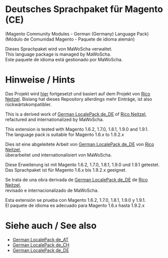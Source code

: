 # Deutsches Sprachpaket für Magento (CE)
(Magento Community Modules - German (Germany) Language Pack)<br />
(Módulo de Comunidad Magento - Paquete de idioma alemán)

Dieses Sprachpaket wird von MaWoScha verwaltet.<br />
This language package is managed by MaWoScha.<br />
Este paquete de idioma está gestionado por MaWoScha.


# Hinweise / Hints

Das Projekt wird [hier](https://github.com/MaWoScha/German_LocalePack_de_DE) fortgesetzt und basiert auf dem Projekt von [Rico Neitzel](https://github.com/riconeitzel/).
Bislang hat dieses Repository allerdings mehr Einträge, ist also rückwärtskompatibler. 


This is a derived work of [German LocalePack de_DE](https://github.com/riconeitzel/German_LocalePack_de_DE) of [Rico Neitzel](https://github.com/riconeitzel/),<br />
refactured and internationalized by MaWoScha.

This extension is tested with Magento 1.6.2, 1.7.0, 1.8.1, 1.9.0 and 1.9.1. <br />
The language pack is suitable for Magento 1.6.x to 1.9.2.x


Dies ist eine abgeleitete Arbeit von [German LocalePack de_DE](https://github.com/riconeitzel/German_LocalePack_de_DE) von [Rico Neitzel](https://github.com/riconeitzel/),<br />
überarbeitet und internationalisiert von MaWoScha.

Diese Erweiterung ist mit Magento 1.6.2, 1.7.0, 1.8.1, 1.9.0 und 1.9.1 getestet. <br />
Das Sprachpaket ist für Magento 1.6.x bis 1.9.2.x geeignet.


Se trata de una obra derivada de [German LocalePack de_DE](https://github.com/riconeitzel/German_LocalePack_de_DE) de [Rico Neitzel](https://github.com/riconeitzel/),<br />
revisado e internacionalizado de MaWoScha.

Esta extensión se prueba con Magento 1.6.2, 1.7.0, 1.8.1, 1.9.0 y 1.9.1. <br />
El paquete de idioma es adecuado para Magento 1.6.x hasta 1.9.2.x


# Siehe auch / See also
* [German LocalePack de_AT](https://github.com/MaWoScha/German_LocalePack_de_AT)
* [German LocalePack de_CH](https://github.com/MaWoScha/German_LocalePack_de_CH)
* [German LocalePack de_DE](https://github.com/MaWoScha/German_LocalePack_de_DE)
